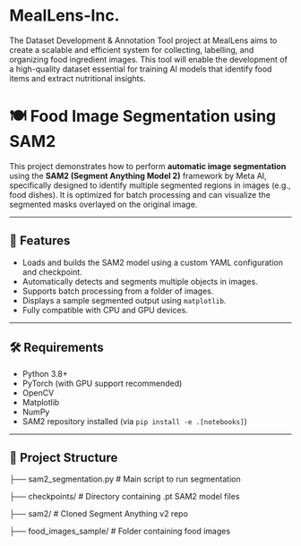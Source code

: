 # MealLens-Inc.
The Dataset Development &amp; Annotation Tool project at MealLens aims to create a scalable and efficient system for collecting, labelling, and organizing food ingredient images. This tool will enable the development of a high-quality dataset essential for training AI models that identify food items and extract nutritional insights.

# 🍽️ Food Image Segmentation using SAM2

This project demonstrates how to perform **automatic image segmentation** using the **SAM2 (Segment Anything Model 2)** framework by Meta AI, specifically designed to identify multiple segmented regions in images (e.g., food dishes). It is optimized for batch processing and can visualize the segmented masks overlayed on the original image.

---

## 🚀 Features

- Loads and builds the SAM2 model using a custom YAML configuration and checkpoint.
- Automatically detects and segments multiple objects in images.
- Supports batch processing from a folder of images.
- Displays a sample segmented output using `matplotlib`.
- Fully compatible with CPU and GPU devices.

---

## 🛠️ Requirements

- Python 3.8+
- PyTorch (with GPU support recommended)
- OpenCV
- Matplotlib
- NumPy
- SAM2 repository installed (via `pip install -e .[notebooks]`)

---

## 📁 Project Structure

├── sam2_segmentation.py # Main script to run segmentation

├── checkpoints/ # Directory containing .pt SAM2 model files

├── sam2/ # Cloned Segment Anything v2 repo

├── food_images_sample/ # Folder containing food images


